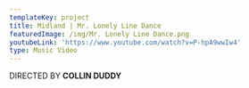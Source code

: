 ```yaml
---
templateKey: project
title: Midland | Mr. Lonely Line Dance
featuredImage: /img/Mr. Lonely Line Dance.png
youtubeLink: 'https://www.youtube.com/watch?v=P-hpA9wwIw4'
type: Music Video
---
```

DIRECTED BY **COLLIN DUDDY**
